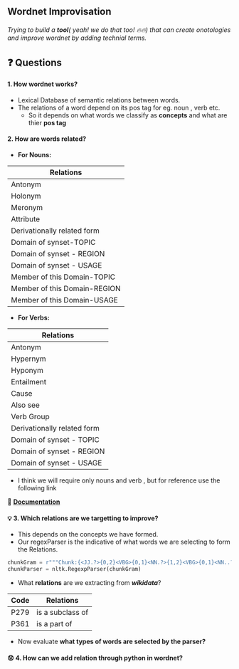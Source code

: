 ##  Wordnet Improvisation
###### Trying to build a **tool**( yeah! we do that too! :fire::fire:) that can create onotologies and improve wordnet by adding technial terms.

## :question: Questions

#### 1. How wordnet works?
* Lexical Database of semantic relations between words.
* The relations of a word depend on its pos tag for eg. noun , verb etc.
  * So it depends on what words we classify as **concepts** and what are thier **pos tag**

#### 2. How are words related?

* **For Nouns:**

|       Relations           |
| ------------------------  |
|Antonym                    |
|Holonym                    |
|Meronym                    |
|Attribute                  |
|Derivationally related form|
|Domain of synset-TOPIC     |
|Domain of synset - REGION  |
|Domain of synset - USAGE   |
|Member of this Domain-TOPIC|
|Member of this Domain-REGION|
|Member of this Domain-USAGE|

* **For Verbs:**


| Relations                           |
| ------------------------------------|
|   Antonym                           |
|   Hypernym                          |
|    Hyponym                          |
|    Entailment                       |
|    Cause                            |
|   Also see                          |
|    Verb Group                       |
|    Derivationally related form      |    
|    Domain of synset - TOPIC         |
|    Domain of synset - REGION        |
|    Domain of synset - USAGE         |

* I think we will require only nouns and verb , but for reference use the following link

:book: **[Documentation](https://wordnet.princeton.edu/documentation/wninput5wn)**

#### :bulb: 3. Which relations are we targetting to improve?
* This depends on the concepts we have formed.
* Our regexParser is the indicative of what words we are selecting to form the Relations.
```python
chunkGram = r"""Chunk:{<JJ.?>{0,2}<VBG>{0,1}<NN.?>{1,2}<VBG>{0,1}<NN..?>{0,2}<VBG>{0,1}}"""
chunkParser = nltk.RegexpParser(chunkGram)
```
* What **relations** are we extracting from ***wikidata***?

|Code |Relations       |
|---- |----------      |
|P279 |is a subclass of|
|P361 |is a part of    |

* Now evaluate **what types of words are selected by the parser?**

#### :worried: 4. How can we add relation through python in wordnet?
